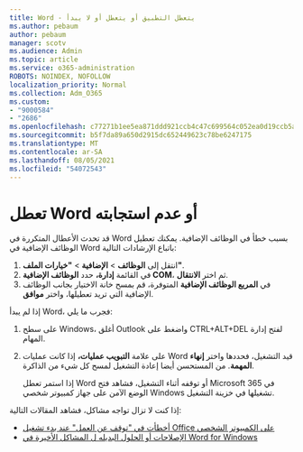 ```yaml
---
title: Word - يتعطل التطبيق أو يتعطل أو لا يبدأ
ms.author: pebaum
author: pebaum
manager: scotv
ms.audience: Admin
ms.topic: article
ms.service: o365-administration
ROBOTS: NOINDEX, NOFOLLOW
localization_priority: Normal
ms.collection: Adm_O365
ms.custom:
- "9000584"
- "2686"
ms.openlocfilehash: c77271b1ee5ea871ddd921ccb4c47c699564c052ea0d19ccb5aabec2cfb5edc3
ms.sourcegitcommit: b5f7da89a650d2915dc652449623c78be6247175
ms.translationtype: MT
ms.contentlocale: ar-SA
ms.lasthandoff: 08/05/2021
ms.locfileid: "54072543"
---
```

# <a name="word-crashes-or-doesnt-respond"></a>تعطل Word أو عدم استجابته

قد تحدث الأعطال المتكررة في Word بسبب خطأ في الوظائف الإضافية. يمكنك تعطيل الوظائف الإضافية في Word باتباع الإرشادات التالية:

1. انتقل إلى **الوظائف**  >  **الإضافية**  >  **"خيارات الملف"**.
2. في القائمة **إدارة،** حدد **الوظائف الإضافية COM**، ثم اختر **الانتقال**.
3. في **المربع الوظائف الإضافية** المتوفرة، قم بمسح خانة الاختيار بجانب الوظائف الإضافية التي تريد تعطيلها، واختر **موافق**.

إذا لم يبدأ Word، فجرب ما يلي:

1.   على سطح Windows، أغلق Outlook واضغط على CTRL+ALT+DEL لفتح إدارة المهام. 
2. على علامة **التبويب عمليات،** إذا كانت عمليات Word قيد التشغيل، فحددها واختر **إنهاء المهمة**. من المستحسن أيضا إعادة التشغيل لمسح كل شيء من الذاكرة.

    إذا استمر تعطل Word أو توقفه [](https://support.office.com/article/Open-Office-apps-in-safe-mode-on-a-Windows-PC-dedf944a-5f4b-4afb-a453-528af4f7ac72) أثناء التشغيل، فشاهد فتح Microsoft 365 في الوضع الآمن على جهاز كمبيوتر شخصي Windows تشغيلها في خزينة التشغيل.

إذا كنت لا تزال تواجه مشاكل، فشاهد المقالات التالية: 
- [أخطأت في "توقف عن العمل" عند بدء تشغيل Office على الكمبيوتر الشخصي](https://support.office.com/article/52bd7985-4e99-4a35-84c8-2d9b8301a2fa)
- [الإصلاحات أو الحلول البديله ل المشاكل الأخيرة في Word for Windows](https://support.office.com/article/bf6bf17c-2807-4871-83ce-e337ae8f0b86)